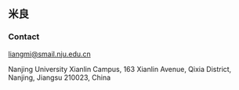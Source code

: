 ## 米良



### Contact

liangmi@smail.nju.edu.cn







Nanjing University Xianlin Campus, 163 Xianlin Avenue, Qixia District, Nanjing, Jiangsu 210023, China
